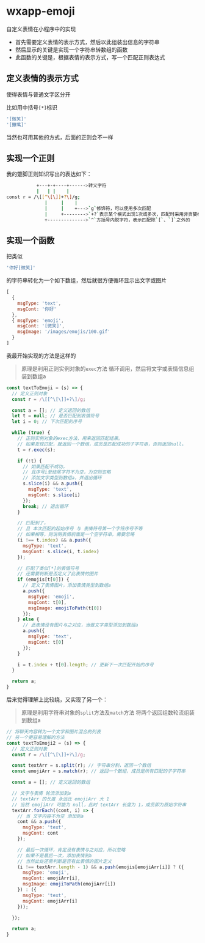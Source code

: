 # wxapp-emoji

自定义表情在小程序中的实现

- 首先需要定义表情的表示方式，然后以此组装出信息的字符串
- 然后显示的关键是实现一个字符串转数组的函数
- 此函数的关键是，根据表情的表示方式，写一个匹配正则表达式

## 定义表情的表示方式

使得表情与普通文字区分开

比如用中括号`[*]`标识

```js
'[微笑]'
'[撇嘴]'
```

当然也可用其他的方式，后面的正则会不一样

## 实现一个正则

我的蹩脚正则知识写出的表达如下：

```sh
           +---+-+----+------>转义字符
           |   | |    |
const r = /\[[^\[\]]+?\]/g;
              |     |    |
              |     |    +--->`g`修饰符，可以使用多次匹配
              |     +-------->`+?`表示某个模式出现1次或多次，匹配时采用非贪婪模式
              +-------------->`^`方括号内脱字符，表示匹配除`[`、`]`之外的
```

## 实现一个函数

把类似

```js
'你好[微笑]'
```

的字符串转化为一个如下数组，然后就很方便循环显示出文字或图片

```js
[
  {
    msgType: 'text',
    msgCont: '你好'
  },
  { msgType: 'emoji',
    msgCont: '[微笑]',
    msgImage: '/images/emojis/100.gif'
  }
]
```

我最开始实现的方法是这样的

> 原理是利用正则实例对象的`exec`方法
> 循环调用，然后将文字或表情信息组装到数组a

```js
const textToEmoji = (s) => {
  // 定义正则对象
  const r = /\[[^\[\]]+?\]/g;

  const a = []; // 定义返回的数组
  let t = null; // 是否匹配到表情符号
  let i = 0; // 下次匹配的序号

  while (true) {
    // 正则实例对象的exec方法，用来返回匹配结果。
    // 如果发现匹配，就返回一个数组，成员是匹配成功的子字符串，否则返回null。
    t = r.exec(s);

    if (!t) {
      // 如果匹配不成功，
      // 且序号i至结尾字符不为空，为空则忽略
      // 添加文字类型到数组a，并退出循环
      s.slice(i) && a.push({
        msgType: 'text',
        msgCont: s.slice(i)
      });
      break; // 退出循环
    }

    // 匹配到了，
    // 且 本次匹配的起始序号 与 表情符号第一个字符序号不等
    // 如果相等，则说明表情前面是一个空字符串，需要忽略
    (i !== t.index) && a.push({
      msgType: 'text',
      msgCont: s.slice(i, t.index)
    });

    // 匹配了类似[*]的表情符号
    // 还需要判断是否定义了此表情的图片
    if (emojis[t[0]]) {
      // 定义了表情图片，添加表情类型到数组a
      a.push({
        msgType: 'emoji',
        msgCont: t[0],
        msgImage: emojiToPath(t[0])
      });
    } else {
      // 此表情没有图片与之对应，当做文字类型添加到数组a
      a.push({
        msgType: 'text',
        msgCont: t[0]
      });
    }

    i = t.index + t[0].length; // 更新下一次匹配开始的序号
  }

  return a;
}
```

后来觉得理解上比较绕，又实现了另一个：

> 原理是利用字符串对象的`split`方法及`match`方法
> 将两个返回组数轮流组装到数组a

```js
// 将聊天内容转为一个文字和图片混合的列表
// 另一个更容易理解的方法
const textToEmoji2 = (s) => {
  // 定义正则对象
  const r = /\[[^\[\]]+?\]/g;

  const textArr = s.split(r); // 字符串分割，返回一个数组
  const emojiArr = s.match(r); // 返回一个数组，成员是所有匹配的子字符串

  const a = []; // 定义返回的数组

  // 文字与表情 轮流添加到a
  // textArr 的长度 永远比 emojiArr 大 1
  // 当然 emojiArr 可能为 null，此时 textArr 长度为 1，成员即为原始字符串
  textArr.forEach((cont, i) => {
    // 当 文字内容不为空 添加到a
    cont && a.push({
      msgType: 'text',
      msgCont: cont
    });

    // 最后一次循环，肯定没有表情与之对应，所以忽略
    // 如果不是最后一次，添加表情到a
    // 当然此处还需判断是否有此表情的图片定义
    (i !== textArr.length - 1) && a.push(emojis[emojiArr[i]] ? ({
      msgType: 'emoji',
      msgCont: emojiArr[i],
      msgImage: emojiToPath(emojiArr[i])
    }) : ({
      msgType: 'text',
      msgCont: emojiArr[i]
    }));

  });

  return a;
}
```
